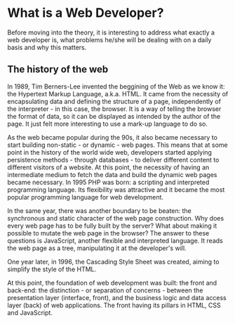 # What is a Web Developer?
  Before moving into the theory, it is interesting to address what exactly a web developer is, what problems he/she will be dealing with on a daily basis and why this matters.
## The history of the web
  In 1989, Tim Berners-Lee invented the beggining of the Web as we know it: the Hypertext Markup Language, a.k.a. HTML. It came from the necessity of encapsulating data and defining the structure of a page, independently of the interpreter - in this case, the browser. It is a way of telling the browser the format of data, so it can be displayed as intended by the author of the page. It just felt more interesting to use a mark-up language to do so.
  
  As the web became popular during the 90s, it also became necessary to start building non-static - or dynamic - web pages. This means that at some point in the history of the world wide web, developers started applying persistence methods - through databases - to deliver different content to different visitors of a website. At this point, the necessity of having an intermediate medium to fetch the data and build the dynamic web pages became necessary. In 1995 PHP was born: a scripting and interpreted programming language. Its flexibility was attractive and it became the most popular programming language for web development.
  
  In the same year, there was another boundary to be beaten: the synchronous and static character of the web page construction. Why does every web page has to be fully built by the server? What about making it possible to mutate the web page in the browser? The answer to these questions is JavaScript, another flexible and interpreted language. It reads the web page as a tree, manipulating it at the developer's will.
  
  One year later, in 1996, the Cascading Style Sheet was created, aiming to simplify the style of the HTML.
  
  At this point, the foundation of web development was built: the front and back-end: the distinction - or separation of concerns - between the presentation layer (interface, front), and the business logic and data access layer (back) of web applications. The front having its pillars in HTML, CSS and JavaScript.
  
  
  
  